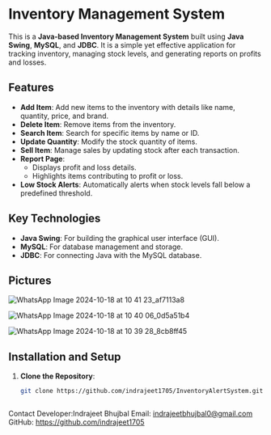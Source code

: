# Inventory Management System

This is a **Java-based Inventory Management System** built using **Java Swing**, **MySQL**, and **JDBC**. It is a simple yet effective application for tracking inventory, managing stock levels, and generating reports on profits and losses.

## Features

- **Add Item**: Add new items to the inventory with details like name, quantity, price, and brand.
- **Delete Item**: Remove items from the inventory.
- **Search Item**: Search for specific items by name or ID.
- **Update Quantity**: Modify the stock quantity of items.
- **Sell Item**: Manage sales by updating stock after each transaction.
- **Report Page**:
  - Displays profit and loss details.
  - Highlights items contributing to profit or loss.
- **Low Stock Alerts**: Automatically alerts when stock levels fall below a predefined threshold.

## Key Technologies

- **Java Swing**: For building the graphical user interface (GUI).
- **MySQL**: For database management and storage.
- **JDBC**: For connecting Java with the MySQL database.

## Pictures
![WhatsApp Image 2024-10-18 at 10 41 23_af7113a8](https://github.com/user-attachments/assets/6a51f1e0-b053-460c-aca0-18c8cee7698a)

![WhatsApp Image 2024-10-18 at 10 40 06_0d5a51b4](https://github.com/user-attachments/assets/cd1f82f5-3477-4e29-871f-1e4c9b57cc3d)

![WhatsApp Image 2024-10-18 at 10 39 28_8cb8ff45](https://github.com/user-attachments/assets/2099b5c2-ad8c-4629-803c-8d592fc6cdb3)



## Installation and Setup

1. **Clone the Repository**:
   ```bash
   git clone https://github.com/indrajeet1705/InventoryAlertSystem.git



Contact
Developer:Indrajeet Bhujbal
Email: indrajeetbhujbal0@gmail.com
GitHub: https://github.com/indrajeet1705
